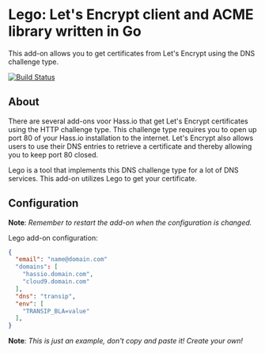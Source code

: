 # Lego: Let's Encrypt client and ACME library written in Go

This add-on allows you to get certificates from Let's Encrypt using the DNS challenge type.

<!-- START_GEN_BADGES -->
 [![Build Status](https://badges.herokuapp.com/travis/Taapie/hassio-addons?branch=feature/golang&label=armv7&env=ADDON=%22lego%22%20ARCH=%22armv7%22)](https://travis-ci.org/Taapie/hassio-addons)
<!-- END_GEN_BADGES -->

## About

There are several add-ons voor Hass.io that get Let's Encrypt certificates using the HTTP challenge type. This challenge type requires you to open up port 80 of your Hass.io installation to the internet. Let's Encrypt also allows users to use their DNS entries to retrieve a certificate and thereby allowing you to keep port 80 closed.

Lego is a tool that implements this DNS challenge type for a lot of DNS services. This add-on utilizes Lego to get your certificate. 

## Configuration

**Note**: _Remember to restart the add-on when the configuration is changed._

Lego add-on configuration:

```json
{
  "email": "name@domain.com"
  "domains": [
    "hassio.domain.com",
    "cloud9.domain.com"
  ],
  "dns": "transip",
  "env": [
    "TRANSIP_BLA=value"
  ],
}
```

**Note**: _This is just an example, don't copy and paste it! Create your own!_

